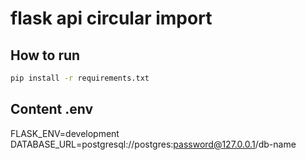 # flask api circular import

## How to run

```sh
pip install -r requirements.txt
```

## Content .env

FLASK_ENV=development
DATABASE_URL=postgresql://postgres:password@127.0.0.1/db-name
